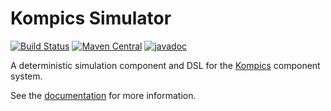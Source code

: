 # Kompics Simulator
[![Build Status](https://travis-ci.org/kompics/kompics-simulator.svg?branch=master)](https://travis-ci.org/kompics/kompics-simulator)
[![Maven Central](https://img.shields.io/maven-central/v/se.sics.kompics/kompics-scala-simulator_2.13)](https://search.maven.org/artifact/se.sics.kompics/kompics-scala-simulator_2.13)
[![javadoc](https://javadoc.io/badge2/se.sics.kompics.simulator/core/javadoc.svg)](https://javadoc.io/doc/se.sics.kompics.simulator/core)

A deterministic simulation component and DSL for the [Kompics](http://kompics.sics.se/) component system.

See the [documentation](http://kompics.sics.se/current/tutorial/simulation/index.html) for more information.
